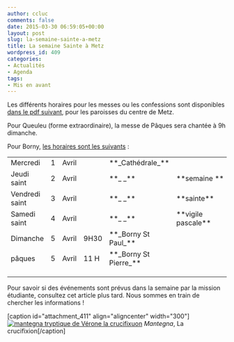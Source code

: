 ```yaml
---
author: ccluc
comments: false
date: 2015-03-30 06:59:05+00:00
layout: post
slug: la-semaine-sainte-a-metz
title: La semaine Sainte à Metz
wordpress_id: 409
categories:
- Actualités
- Agenda
tags:
- Mis en avant
---
```


Les différents horaires pour les messes ou les confessions sont disponibles [dans le pdf suivant](https://cccroixmetz.files.wordpress.com/2015/03/chretiens-dans-la-ville-2015.pdf), pour les paroisses du centre de Metz.

Pour Queuleu (forme extraordinaire), la messe de Pâques sera chantée à 9h dimanche.

Pour Borny, [les horaires sont les suivants](https://sites.google.com/site/stpaulestmessin/home/horaires-des-messes-du-trimestre) :
<table cellpadding="0" width="764" cellspacing="0" border="0" >
<tbody >
<tr >

<td height="18" >Mercredi
</td>

<td >1
</td>

<td >Avril
</td>

<td > 
</td>

<td >**_Cathédrale_**
</td>

<td >
</td>

<td > 
</td>

<td >** **
</td>
</tr>
<tr >

<td height="18" >Jeudi saint
</td>

<td >2
</td>

<td >Avril
</td>

<td > 
</td>

<td >**_ _**
</td>

<td >**semaine **
</td>

<td >20H
</td>

<td >**Courcelles**
</td>
</tr>
<tr >

<td height="18" >Vendredi saint
</td>

<td >3
</td>

<td >Avril
</td>

<td > 
</td>

<td >**_ _**
</td>

<td >**sainte**
</td>

<td >17H
</td>

<td >**Villers**
</td>
</tr>
<tr >

<td height="18" >Samedi saint 
</td>

<td >4
</td>

<td >Avril
</td>

<td > 
</td>

<td >**_ _**
</td>

<td >**vigile pascale**
</td>

<td >21 H
</td>

<td >**ND GaB**
</td>
</tr>
<tr >

<td height="18" >Dimanche
</td>

<td >5
</td>

<td >Avril
</td>

<td >9H30
</td>

<td >**_Borny St Paul_**
</td>

<td >
</td>

<td >10H30
</td>

<td >**Courcelles**
</td>
</tr>
<tr >

<td height="18" >pâques
</td>

<td >5
</td>

<td >Avril
</td>

<td >11 H
</td>

<td >**_Borny St Pierre_**
</td>

<td >
</td>

<td > 
</td>

<td >** **
</td>
</tr>
<tr >

<td height="18" >
</td>

<td >
</td>

<td >
</td>

<td >
</td>

<td >
</td>

<td >
</td>

<td >
</td>

<td >
</td>
</tr>
</tbody>
</table>
Pour savoir si des événements sont prévus dans la semaine par la mission étudiante, consultez cet article plus tard. Nous sommes en train de chercher les informations !

[caption id="attachment_411" align="aligncenter" width="300"][![mantegna tryptique de Vérone la crucifixuon](https://cccroixmetz.files.wordpress.com/2015/03/mantegna-tryptique-de-vc3a9rone-la-crucifixuon.jpg?w=300)](https://cccroixmetz.files.wordpress.com/2015/03/mantegna-tryptique-de-vc3a9rone-la-crucifixuon.jpg) _Mantegna_, La crucifixion[/caption]
